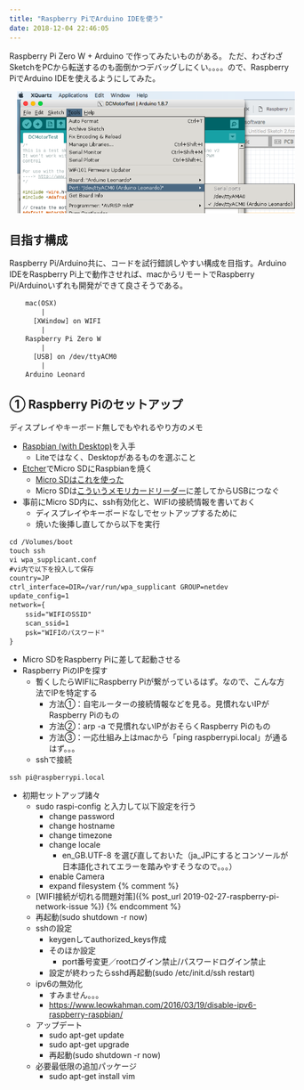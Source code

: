 ```yaml
---
title: "Raspberry PiでArduino IDEを使う"
date: 2018-12-04 22:46:05
---
```


Raspberry Pi Zero W + Arduino で作ってみたいものがある。
ただ、わざわざSketchをPCから転送するのも面倒かつデバッグしにくい。。。。ので、Raspberry PiでArduino IDEを使えるようにしてみた。

<img src="../assets/2018-12-04-ok.png" style="width:500px;margin-left:1em;">

## 目指す構成
Raspberry Pi/Arduino共に、コードを試行錯誤しやすい構成を目指す。Arduino IDEをRaspberry Pi上で動作させれば、macからリモートでRaspberry Pi/Arduinoいずれも開発ができて良さそうである。

        mac(OSX) 
            |
          [XWindow] on WIFI 
            |
        Raspberry Pi Zero W
            |
          [USB] on /dev/ttyACM0 
            |
        Arduino Leonard

## ① Raspberry Piのセットアップ
ディスプレイやキーボード無しでもやれるやり方のメモ
- [Raspbian (with Desktop)](https://www.raspberrypi.org/downloads/raspbian/)を入手
    - Liteではなく、Desktopがあるものを選ぶこと
- [Etcher](https://www.balena.io/etcher/)でMicro SDにRaspbianを焼く
    - [Micro SDはこれを使った](https://www.amazon.co.jp/gp/product/B01FTF7EH2)
    - Micro SDは[こういうメモリカードリーダー](https://www.amazon.co.jp/dp/B009D79VH4/ref=psdc_2151953051_t1_B006WEP0E4)に差してからUSBにつなぐ
- 事前にMicro SD内に、ssh有効化と、WIFIの接続情報を書いておく
    - ディスプレイやキーボードなしでセットアップするために
    - 焼いた後挿し直してから以下を実行
```shell
cd /Volumes/boot
touch ssh
vi wpa_supplicant.conf
#vi内で以下を投入して保存
country=JP
ctrl_interface=DIR=/var/run/wpa_supplicant GROUP=netdev
update_config=1
network={
    ssid="WIFIのSSID"
    scan_ssid=1
    psk="WIFIのパスワード"
}
```
- Micro SDをRaspberry Piに差して起動させる
- Raspberry PiのIPを探す
    - 暫くしたらWIFIにRaspberry Piが繋がっているはず。なので、こんな方法でIPを特定する
        - 方法①：自宅ルーターの接続情報などを見る。見慣れないIPがRaspberry Piのもの
        - 方法②：arp -a で見慣れないIPがおそらくRaspberry Piのもの
        - 方法③：一応仕組み上はmacから「ping raspberrypi.local」が通るはず。。。
    - sshで接続
```shell
ssh pi@raspberrypi.local
```
- 初期セットアップ諸々
    - sudo raspi-config と入力して以下設定を行う
        - change password
        - change hostname
        - change timezone
        - change locale
            - en_GB.UTF-8 を選び直しておいた（ja_JPにするとコンソールが日本語化されてエラーを踏みやすそうなので。。。）
        - enable Camera
        - expand filesystem
{% comment %}
    - [WIFI接続が切れる問題対策]({% post_url 2019-02-27-raspberry-pi-network-issue %})
{% endcomment %}
    - 再起動(sudo shutdown -r now)
    - sshの設定
        - keygenしてauthorized_keys作成
        - そのほか設定
            - port番号変更／rootログイン禁止/パスワードログイン禁止
        - 設定が終わったらsshd再起動(sudo /etc/init.d/ssh restart)
    - ipv6の無効化
        - すみません。。。
        - https://www.leowkahman.com/2016/03/19/disable-ipv6-raspberry-raspbian/
    - アップデート
        - sudo apt-get update
        - sudo apt-get upgrade
        - 再起動(sudo shutdown -r now)
    - 必要最低限の追加パッケージ
        - sudo apt-get install vim

